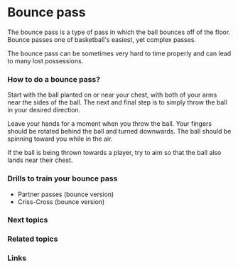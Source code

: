 # Bounce pass
The bounce pass is a type of pass in which the ball bounces off of the floor. Bounce passes one of basketball's easiest, yet complex passes. 

The bounce pass can be sometimes very hard to time properly and can lead to many lost possessions.

### How to do a bounce pass?

Start with the ball planted on or near your chest, with both of your arms near the sides of the ball. The next and final step is to simply throw the ball in your desired direction. 

Leave your hands for a moment when you throw the ball. Your fingers should be rotated behind the ball and turned downwards. The ball should be spinning toward you while in the air.

If the ball is being thrown towards a player, try to aim so that the ball also lands near their chest.


### Drills to train your bounce pass
- Partner passes (bounce version)
- Criss-Cross (bounce version)

### Next topics

### Related topics

### Links

<!--stackedit_data:
eyJoaXN0b3J5IjpbNjAxMTUzMzE5XX0=
-->